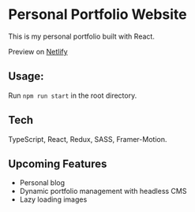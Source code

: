# Personal Portfolio Website

This is my personal portfolio built with React.

Preview on [Netlify](https://akmalu.netlify.app/)

## Usage:

Run `npm run start` in the root directory.

## Tech

 TypeScript, React, Redux, SASS, Framer-Motion.
 
## Upcoming Features

- Personal blog
- Dynamic portfolio management with headless CMS
- Lazy loading images
